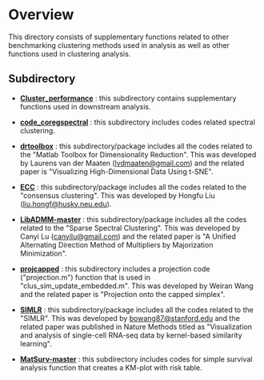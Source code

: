 
# Overview

This directory consists of supplementary functions related to other benchmarking clustering methods used in analysis 
as well as other functions used in clustering analysis.

## Subdirectory


- [**Cluster_performance**](https://github.com/ishspsy/MKerW-A/blob/master/Other_functions/Cluster_performance)
: this subdirectory contains supplementary functions used in downstream analysis.


- [**code_coregspectral**](https://github.com/ishspsy/MKerW-A/blob/master/Other_functions/code_coregspectral)
: this subdirectory includes codes related spectral clustering.

- [**drtoolbox**](https://github.com/ishspsy/MKerW-A/blob/master/Other_functions/drtoolbox)
: this subdirectory/package includes all the codes related to the "Matlab Toolbox for Dimensionality Reduction". This was developed by Laurens van der Maaten (lvdmaaten@gmail.com) and 
the related paper is "Visualizing High-Dimensional Data Using t-SNE".


- [**ECC**](https://github.com/ishspsy/MKerW-A/blob/master/Other_functions/ECC)
: this subdirectory/package includes all the codes related to the "consensus clustering". This was developed by Hongfu Liu (liu.hongf@husky.neu.edu).


- [**LibADMM-master**](https://github.com/ishspsy/MKerW-A/blob/master/Other_functions/LibADMM-master)
:  this subdirectory/package includes all the codes related to the "Sparse Spectral Clustering". This was developed by Canyi Lu (canyilu@gmail.com) and 
the related paper is "A Unified Alternating Direction Method of Multipliers by Majorization Minimization".


- [**projcapped**](https://github.com/ishspsy/MKerW-A/blob/master/Other_functions/projcapped)
:  this subdirectory includes a projection code ("projection.m") function that is used in "clus_sim_update_embedded.m". 
This was developed by Weiran Wang and the related paper is "Projection onto the capped simplex".


- [**SIMLR**](https://github.com/ishspsy/MKerW-A/blob/master/Other_functions/SIMLR)
: this subdirectory/package includes all the codes related to the "SIMLR". This was developed by bowang87@stanford.edu and 
the related paper was published in Nature Methods titled as "Visualization and analysis of single-cell RNA-seq data by kernel-based similarity learning".


- [**MatSurv-master**](https://github.com/ishspsy/MKerW-A/blob/master/Other_functions/MatSurv-master)
:  this subdirectory includes codes for simple survival analysis function that creates a KM-plot with risk table.


	


